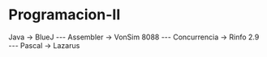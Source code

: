 # Programacion-II

Java -> BlueJ ---
Assembler -> VonSim 8088 ---
Concurrencia -> Rinfo 2.9 ---
Pascal -> Lazarus
